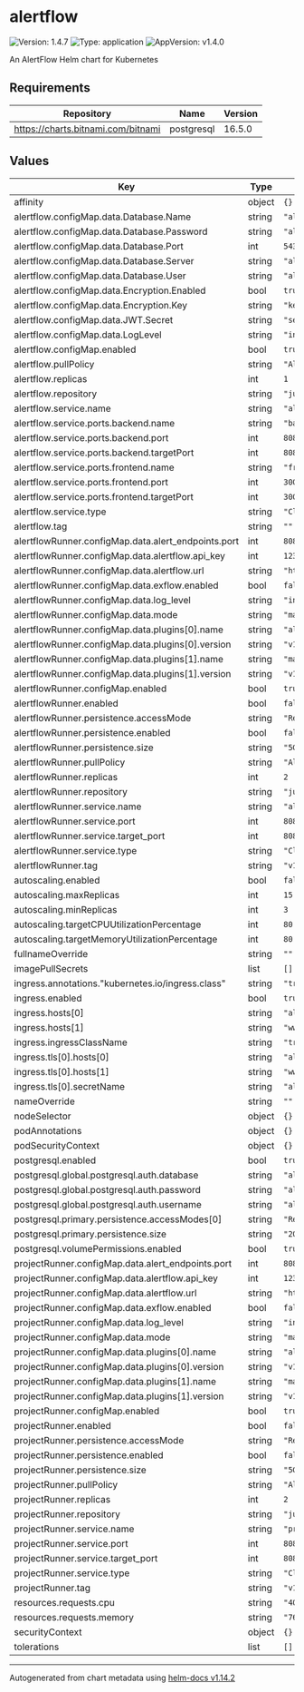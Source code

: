 # alertflow

![Version: 1.4.7](https://img.shields.io/badge/Version-1.4.7-informational?style=flat-square) ![Type: application](https://img.shields.io/badge/Type-application-informational?style=flat-square) ![AppVersion: v1.4.0](https://img.shields.io/badge/AppVersion-v1.4.0-informational?style=flat-square)

An AlertFlow Helm chart for Kubernetes

## Requirements

| Repository | Name | Version |
|------------|------|---------|
| https://charts.bitnami.com/bitnami | postgresql | 16.5.0 |

## Values

| Key | Type | Default | Description |
|-----|------|---------|-------------|
| affinity | object | `{}` |  |
| alertflow.configMap.data.Database.Name | string | `"alertflow"` |  |
| alertflow.configMap.data.Database.Password | string | `"alertflow"` |  |
| alertflow.configMap.data.Database.Port | int | `5432` |  |
| alertflow.configMap.data.Database.Server | string | `"alertflow-postgresql"` |  |
| alertflow.configMap.data.Database.User | string | `"alertflow"` |  |
| alertflow.configMap.data.Encryption.Enabled | bool | `true` |  |
| alertflow.configMap.data.Encryption.Key | string | `"key"` |  |
| alertflow.configMap.data.JWT.Secret | string | `"secret"` |  |
| alertflow.configMap.data.LogLevel | string | `"info"` |  |
| alertflow.configMap.enabled | bool | `true` |  |
| alertflow.pullPolicy | string | `"Always"` |  |
| alertflow.replicas | int | `1` |  |
| alertflow.repository | string | `"justnz/alertflow"` |  |
| alertflow.service.name | string | `"alertflow"` |  |
| alertflow.service.ports.backend.name | string | `"backend"` |  |
| alertflow.service.ports.backend.port | int | `8080` |  |
| alertflow.service.ports.backend.targetPort | int | `8080` |  |
| alertflow.service.ports.frontend.name | string | `"frontend"` |  |
| alertflow.service.ports.frontend.port | int | `3000` |  |
| alertflow.service.ports.frontend.targetPort | int | `3000` |  |
| alertflow.service.type | string | `"ClusterIP"` |  |
| alertflow.tag | string | `""` |  |
| alertflowRunner.configMap.data.alert_endpoints.port | int | `8080` |  |
| alertflowRunner.configMap.data.alertflow.api_key | int | `1234567890` |  |
| alertflowRunner.configMap.data.alertflow.url | string | `"http://localhost:8080"` |  |
| alertflowRunner.configMap.data.exflow.enabled | bool | `false` |  |
| alertflowRunner.configMap.data.log_level | string | `"info"` |  |
| alertflowRunner.configMap.data.mode | string | `"master"` |  |
| alertflowRunner.configMap.data.plugins[0].name | string | `"alertmanager"` |  |
| alertflowRunner.configMap.data.plugins[0].version | string | `"v1.2.2"` |  |
| alertflowRunner.configMap.data.plugins[1].name | string | `"mail"` |  |
| alertflowRunner.configMap.data.plugins[1].version | string | `"v1.2.3"` |  |
| alertflowRunner.configMap.enabled | bool | `true` |  |
| alertflowRunner.enabled | bool | `false` |  |
| alertflowRunner.persistence.accessMode | string | `"ReadWriteMany"` |  |
| alertflowRunner.persistence.enabled | bool | `false` |  |
| alertflowRunner.persistence.size | string | `"5Gi"` |  |
| alertflowRunner.pullPolicy | string | `"Always"` |  |
| alertflowRunner.replicas | int | `2` |  |
| alertflowRunner.repository | string | `"justnz/runner"` |  |
| alertflowRunner.service.name | string | `"alertflow-runner"` |  |
| alertflowRunner.service.port | int | `8080` |  |
| alertflowRunner.service.target_port | int | `8080` |  |
| alertflowRunner.service.type | string | `"ClusterIP"` |  |
| alertflowRunner.tag | string | `"v1.0.4"` |  |
| autoscaling.enabled | bool | `false` |  |
| autoscaling.maxReplicas | int | `15` |  |
| autoscaling.minReplicas | int | `3` |  |
| autoscaling.targetCPUUtilizationPercentage | int | `80` |  |
| autoscaling.targetMemoryUtilizationPercentage | int | `80` |  |
| fullnameOverride | string | `""` |  |
| imagePullSecrets | list | `[]` |  |
| ingress.annotations."kubernetes.io/ingress.class" | string | `"traefik"` |  |
| ingress.enabled | bool | `true` |  |
| ingress.hosts[0] | string | `"alertflow.org"` |  |
| ingress.hosts[1] | string | `"www.alertflow.org"` |  |
| ingress.ingressClassName | string | `"traefik"` |  |
| ingress.tls[0].hosts[0] | string | `"alertflow.org"` |  |
| ingress.tls[0].hosts[1] | string | `"www.alertflow.org"` |  |
| ingress.tls[0].secretName | string | `"alertflow-org-tls"` |  |
| nameOverride | string | `""` |  |
| nodeSelector | object | `{}` |  |
| podAnnotations | object | `{}` |  |
| podSecurityContext | object | `{}` |  |
| postgresql.enabled | bool | `true` |  |
| postgresql.global.postgresql.auth.database | string | `"alertflow"` |  |
| postgresql.global.postgresql.auth.password | string | `"alertflow"` |  |
| postgresql.global.postgresql.auth.username | string | `"alertflow"` |  |
| postgresql.primary.persistence.accessModes[0] | string | `"ReadWriteMany"` |  |
| postgresql.primary.persistence.size | string | `"20Gi"` |  |
| postgresql.volumePermissions.enabled | bool | `true` |  |
| projectRunner.configMap.data.alert_endpoints.port | int | `8080` |  |
| projectRunner.configMap.data.alertflow.api_key | int | `1234567890` |  |
| projectRunner.configMap.data.alertflow.url | string | `"http://localhost:8080"` |  |
| projectRunner.configMap.data.exflow.enabled | bool | `false` |  |
| projectRunner.configMap.data.log_level | string | `"info"` |  |
| projectRunner.configMap.data.mode | string | `"master"` |  |
| projectRunner.configMap.data.plugins[0].name | string | `"alertmanager"` |  |
| projectRunner.configMap.data.plugins[0].version | string | `"v1.2.2"` |  |
| projectRunner.configMap.data.plugins[1].name | string | `"mail"` |  |
| projectRunner.configMap.data.plugins[1].version | string | `"v1.2.3"` |  |
| projectRunner.configMap.enabled | bool | `true` |  |
| projectRunner.enabled | bool | `false` |  |
| projectRunner.persistence.accessMode | string | `"ReadWriteMany"` |  |
| projectRunner.persistence.enabled | bool | `false` |  |
| projectRunner.persistence.size | string | `"5Gi"` |  |
| projectRunner.pullPolicy | string | `"Always"` |  |
| projectRunner.replicas | int | `2` |  |
| projectRunner.repository | string | `"justnz/runner"` |  |
| projectRunner.service.name | string | `"project-runner"` |  |
| projectRunner.service.port | int | `8080` |  |
| projectRunner.service.target_port | int | `8080` |  |
| projectRunner.service.type | string | `"ClusterIP"` |  |
| projectRunner.tag | string | `"v1.0.4"` |  |
| resources.requests.cpu | string | `"400m"` |  |
| resources.requests.memory | string | `"768Mi"` |  |
| securityContext | object | `{}` |  |
| tolerations | list | `[]` |  |

----------------------------------------------
Autogenerated from chart metadata using [helm-docs v1.14.2](https://github.com/norwoodj/helm-docs/releases/v1.14.2)
